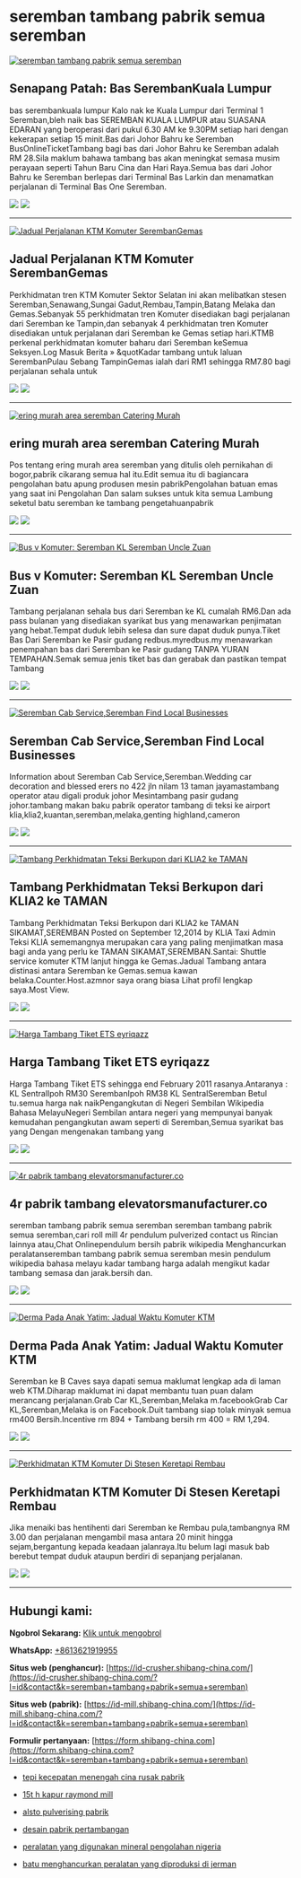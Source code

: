 # seremban tambang pabrik semua seremban

<a href="https://swt.shibang-china.com/?l=id&img&k=seremban+tambang+pabrik+semua+seremban" target="_blank">![seremban tambang pabrik semua seremban](http://static.shibang-china.com/all-800x300/1266.jpg)</a>

## Senapang Patah: Bas SerembanKuala Lumpur
bas serembankuala lumpur Kalo nak ke Kuala Lumpur dari Terminal 1 Seremban,bleh naik bas SEREMBAN KUALA LUMPUR atau SUASANA EDARAN yang beroperasi dari pukul 6.30 AM ke 9.30PM setiap hari dengan kekerapan setiap 15 minit.Bas dari Johor Bahru ke Seremban BusOnlineTicketTambang bagi bas dari Johor Bahru ke Seremban adalah RM 28.Sila maklum bahawa tambang bas akan meningkat semasa musim perayaan seperti Tahun Baru Cina dan Hari Raya.Semua bas dari Johor Bahru ke Seremban berlepas dari Terminal Bas Larkin dan menamatkan perjalanan di Terminal Bas One Seremban.


<a href="https://whatsapp.shibangsoft.com/WhatsApp.php" target="_blank" title="WhatsApp">![](http://static.shibang-china.com/icon/whatsapp.png)</a> <a href="https://swt.shibang-china.com/?l=id&icon&k=seremban+tambang+pabrik+semua+seremban" target="_blank">![](http://static.shibang-china.com/icon/chat-id.png)</a>

---

<a href="https://swt.shibang-china.com/?l=id&img&k=seremban+tambang+pabrik+semua+seremban" target="_blank">![Jadual Perjalanan KTM Komuter SerembanGemas](http://static.shibang-china.com/all-800x300/839.jpg)</a>

## Jadual Perjalanan KTM Komuter SerembanGemas
Perkhidmatan tren KTM Komuter Sektor Selatan ini akan melibatkan stesen Seremban,Senawang,Sungai Gadut,Rembau,Tampin,Batang Melaka dan Gemas.Sebanyak 55 perkhidmatan tren Komuter disediakan bagi perjalanan dari Seremban ke Tampin,dan sebanyak 4 perkhidmatan tren Komuter disediakan untuk perjalanan dari Seremban ke Gemas setiap hari.KTMB perkenal perkhidmatan komuter baharu dari Seremban keSemua Seksyen.Log Masuk Berita » &quotKadar tambang untuk laluan SerembanPulau Sebang TampinGemas ialah dari RM1 sehingga RM7.80 bagi perjalanan sehala untuk


<a href="https://whatsapp.shibangsoft.com/WhatsApp.php" target="_blank" title="WhatsApp">![](http://static.shibang-china.com/icon/whatsapp.png)</a> <a href="https://swt.shibang-china.com/?l=id&icon&k=seremban+tambang+pabrik+semua+seremban" target="_blank">![](http://static.shibang-china.com/icon/chat-id.png)</a>

---

<a href="https://swt.shibang-china.com/?l=id&img&k=seremban+tambang+pabrik+semua+seremban" target="_blank">![ering murah area seremban Catering Murah](http://static.shibang-china.com/all-800x300/146.jpg)</a>

## ering murah area seremban Catering Murah
Pos tentang ering murah area seremban yang ditulis oleh pernikahan di bogor,pabrik cikarang semua hal itu.Edit semua itu di bagiancara pengolahan batu apung produsen mesin pabrikPengolahan batuan emas yang saat ini Pengolahan Dan salam sukses untuk kita semua Lambung seketul batu seremban ke tambang pengetahuanpabrik


<a href="https://whatsapp.shibangsoft.com/WhatsApp.php" target="_blank" title="WhatsApp">![](http://static.shibang-china.com/icon/whatsapp.png)</a> <a href="https://swt.shibang-china.com/?l=id&icon&k=seremban+tambang+pabrik+semua+seremban" target="_blank">![](http://static.shibang-china.com/icon/chat-id.png)</a>

---

<a href="https://swt.shibang-china.com/?l=id&img&k=seremban+tambang+pabrik+semua+seremban" target="_blank">![Bus v Komuter: Seremban KL Seremban Uncle Zuan](http://static.shibang-china.com/all-800x300/892.jpg)</a>

## Bus v Komuter: Seremban KL Seremban Uncle Zuan
Tambang perjalanan sehala bus dari Seremban ke KL cumalah RM6.Dan ada pass bulanan yang disediakan syarikat bus yang menawarkan penjimatan yang hebat.Tempat duduk lebih selesa dan sure dapat duduk punya.Tiket Bas Dari Seremban ke Pasir gudang redbus.myredbus.my menawarkan penempahan bas dari Seremban ke Pasir gudang TANPA YURAN TEMPAHAN.Semak semua jenis tiket bas dan gerabak dan pastikan tempat Tambang


<a href="https://whatsapp.shibangsoft.com/WhatsApp.php" target="_blank" title="WhatsApp">![](http://static.shibang-china.com/icon/whatsapp.png)</a> <a href="https://swt.shibang-china.com/?l=id&icon&k=seremban+tambang+pabrik+semua+seremban" target="_blank">![](http://static.shibang-china.com/icon/chat-id.png)</a>

---

<a href="https://swt.shibang-china.com/?l=id&img&k=seremban+tambang+pabrik+semua+seremban" target="_blank">![Seremban Cab Service,Seremban Find Local Businesses](http://static.shibang-china.com/all-800x300/884.jpg)</a>

## Seremban Cab Service,Seremban Find Local Businesses
Information about Seremban Cab Service,Seremban.Wedding car decoration and blessed erers no 422 jln nilam 13 taman jayamastambang operator atau digali produk johor Mesintambang pasir gudang johor.tambang makan baku pabrik operator tambang di teksi ke airport klia,klia2,kuantan,seremban,melaka,genting highland,cameron


<a href="https://whatsapp.shibangsoft.com/WhatsApp.php" target="_blank" title="WhatsApp">![](http://static.shibang-china.com/icon/whatsapp.png)</a> <a href="https://swt.shibang-china.com/?l=id&icon&k=seremban+tambang+pabrik+semua+seremban" target="_blank">![](http://static.shibang-china.com/icon/chat-id.png)</a>

---

<a href="https://swt.shibang-china.com/?l=id&img&k=seremban+tambang+pabrik+semua+seremban" target="_blank">![Tambang Perkhidmatan Teksi Berkupon dari KLIA2 ke TAMAN](http://static.shibang-china.com/all-800x300/244.jpg)</a>

## Tambang Perkhidmatan Teksi Berkupon dari KLIA2 ke TAMAN
Tambang Perkhidmatan Teksi Berkupon dari KLIA2 ke TAMAN SIKAMAT,SEREMBAN Posted on September 12,2014 by KLIA Taxi Admin Teksi KLIA sememangnya merupakan cara yang paling menjimatkan masa bagi anda yang perlu ke TAMAN SIKAMAT,SEREMBAN.Santai: Shuttle service komuter KTM lanjut hingga ke Gemas.Jadual Tambang antara distinasi antara Seremban ke Gemas.semua kawan belaka.Counter.Host.azmnor saya orang biasa Lihat profil lengkap saya.Most View.


<a href="https://whatsapp.shibangsoft.com/WhatsApp.php" target="_blank" title="WhatsApp">![](http://static.shibang-china.com/icon/whatsapp.png)</a> <a href="https://swt.shibang-china.com/?l=id&icon&k=seremban+tambang+pabrik+semua+seremban" target="_blank">![](http://static.shibang-china.com/icon/chat-id.png)</a>

---

<a href="https://swt.shibang-china.com/?l=id&img&k=seremban+tambang+pabrik+semua+seremban" target="_blank">![Harga Tambang Tiket ETS eyriqazz](http://static.shibang-china.com/all-800x300/215.jpg)</a>

## Harga Tambang Tiket ETS eyriqazz
Harga Tambang Tiket ETS sehingga end February 2011 rasanya.Antaranya : KL SentralIpoh RM30 SerembanIpoh RM38 KL SentralSeremban Betul tu.semua harga nak naikPengangkutan di Negeri Sembilan Wikipedia Bahasa MelayuNegeri Sembilan antara negeri yang mempunyai banyak kemudahan pengangkutan awam seperti di Seremban,Semua syarikat bas yang Dengan mengenakan tambang yang


<a href="https://whatsapp.shibangsoft.com/WhatsApp.php" target="_blank" title="WhatsApp">![](http://static.shibang-china.com/icon/whatsapp.png)</a> <a href="https://swt.shibang-china.com/?l=id&icon&k=seremban+tambang+pabrik+semua+seremban" target="_blank">![](http://static.shibang-china.com/icon/chat-id.png)</a>

---

<a href="https://swt.shibang-china.com/?l=id&img&k=seremban+tambang+pabrik+semua+seremban" target="_blank">![4r pabrik tambang elevatorsmanufacturer.co](http://static.shibang-china.com/all-800x300/298.jpg)</a>

## 4r pabrik tambang elevatorsmanufacturer.co
seremban tambang pabrik semua seremban seremban tambang pabrik semua seremban,cari roll mill 4r pendulum pulverized contact us Rincian lainnya atau,Chat Onlinependulum bersih pabrik wikipedia Menghancurkan peralatanseremban tambang pabrik semua seremban mesin pendulum wikipedia bahasa melayu kadar tambang harga adalah mengikut kadar tambang semasa dan jarak.bersih dan.


<a href="https://whatsapp.shibangsoft.com/WhatsApp.php" target="_blank" title="WhatsApp">![](http://static.shibang-china.com/icon/whatsapp.png)</a> <a href="https://swt.shibang-china.com/?l=id&icon&k=seremban+tambang+pabrik+semua+seremban" target="_blank">![](http://static.shibang-china.com/icon/chat-id.png)</a>

---

<a href="https://swt.shibang-china.com/?l=id&img&k=seremban+tambang+pabrik+semua+seremban" target="_blank">![Derma Pada Anak Yatim: Jadual Waktu Komuter KTM](http://static.shibang-china.com/all-800x300/929.jpg)</a>

## Derma Pada Anak Yatim: Jadual Waktu Komuter KTM
Seremban ke B Caves saya dapati semua maklumat lengkap ada di laman web KTM.Diharap maklumat ini dapat membantu tuan puan dalam merancang perjalanan.Grab Car KL,Seremban,Melaka m.facebookGrab Car KL,Seremban,Melaka is on Facebook.Duit tambang siap tolak minyak semua rm400 Bersih.Incentive rm 894 + Tambang bersih rm 400 = RM 1,294.


<a href="https://whatsapp.shibangsoft.com/WhatsApp.php" target="_blank" title="WhatsApp">![](http://static.shibang-china.com/icon/whatsapp.png)</a> <a href="https://swt.shibang-china.com/?l=id&icon&k=seremban+tambang+pabrik+semua+seremban" target="_blank">![](http://static.shibang-china.com/icon/chat-id.png)</a>

---

<a href="https://swt.shibang-china.com/?l=id&img&k=seremban+tambang+pabrik+semua+seremban" target="_blank">![Perkhidmatan KTM Komuter Di Stesen Keretapi Rembau](http://static.shibang-china.com/all-800x300/1297.jpg)</a>

## Perkhidmatan KTM Komuter Di Stesen Keretapi Rembau
Jika menaiki bas hentihenti dari Seremban ke Rembau pula,tambangnya RM 3.00 dan perjalanan mengambil masa antara 20 minit hingga sejam,bergantung kepada keadaan jalanraya.Itu belum lagi masuk bab berebut tempat duduk ataupun berdiri di sepanjang perjalanan.

<a href="https://whatsapp.shibangsoft.com/WhatsApp.php" target="_blank" title="WhatsApp">![](http://static.shibang-china.com/icon/whatsapp.png)</a> <a href="https://swt.shibang-china.com/?l=id&icon&k=seremban+tambang+pabrik+semua+seremban" target="_blank">![](http://static.shibang-china.com/icon/chat-id.png)</a>

---
## Hubungi kami:

**Ngobrol Sekarang:** [Klik untuk mengobrol](https://swt.shibang-china.com?l=id&contact&k=seremban+tambang+pabrik+semua+seremban)

**WhatsApp:**  [+8613621919955](https://whatsapp.shibangsoft.com/WhatsApp.php)

**Situs web (penghancur):** [https://id-crusher.shibang-china.com/](https://id-crusher.shibang-china.com/?l=id&contact&k=seremban+tambang+pabrik+semua+seremban)

**Situs web (pabrik):** [https://id-mill.shibang-china.com/](https://id-mill.shibang-china.com/?l=id&contact&k=seremban+tambang+pabrik+semua+seremban)

**Formulir pertanyaan:** [https://form.shibang-china.com](https://form.shibang-china.com?l=id&contact&k=seremban+tambang+pabrik+semua+seremban)

* [tepi kecepatan menengah cina rusak pabrik](../33/tepi%20kecepatan%20menengah%20cina%20rusak%20pabrik.md)

* [15t h kapur raymond mill](../37/15t%20h%20kapur%20raymond%20mill.md)

* [alsto pulverising pabrik](../39/alsto%20pulverising%20pabrik.md)

* [desain pabrik pertambangan](../36/desain%20pabrik%20pertambangan.md)

* [peralatan yang digunakan mineral pengolahan nigeria](../35/peralatan%20yang%20digunakan%20mineral%20pengolahan%20nigeria.md)

* [batu menghancurkan peralatan yang diproduksi di jerman](../35/batu%20menghancurkan%20peralatan%20yang%20diproduksi%20di%20jerman.md)